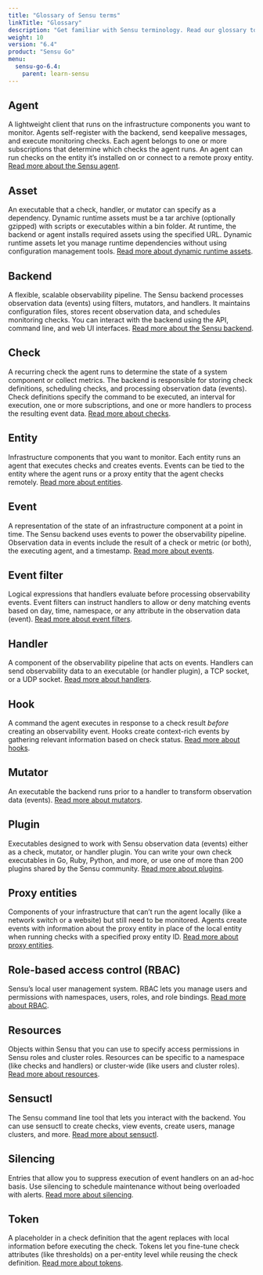 ```yaml
---
title: "Glossary of Sensu terms"
linkTitle: "Glossary"
description: "Get familiar with Sensu terminology. Read our glossary to learn the definitions of common Sensu terms, including agent, asset, backend, check, event, and many more. Bonus: each term links to a corresponding guide!"
weight: 10
version: "6.4"
product: "Sensu Go"
menu:
  sensu-go-6.4:
    parent: learn-sensu
---
```


## Agent
A lightweight client that runs on the infrastructure components you want to monitor.
Agents self-register with the backend, send keepalive messages, and execute monitoring checks.
Each agent belongs to one or more subscriptions that determine which checks the agent runs.
An agent can run checks on the entity it’s installed on or connect to a remote proxy entity.
[Read more about the Sensu agent][1].

## Asset
An executable that a check, handler, or mutator can specify as a dependency.
Dynamic runtime assets must be a tar archive (optionally gzipped) with scripts or executables within a bin folder.
At runtime, the backend or agent installs required assets using the specified URL.
Dynamic runtime assets let you manage runtime dependencies without using configuration management tools.
[Read more about dynamic runtime assets][4].

## Backend
A flexible, scalable observability pipeline.
The Sensu backend processes observation data (events) using filters, mutators, and handlers.
It maintains configuration files, stores recent observation data, and schedules monitoring checks.
You can interact with the backend using the API, command line, and web UI interfaces.
[Read more about the Sensu backend][2].

## Check
A recurring check the agent runs to determine the state of a system component or collect metrics.
The backend is responsible for storing check definitions, scheduling checks, and processing observation data (events).
Check definitions specify the command to be executed, an interval for execution, one or more subscriptions, and one or more handlers to process the resulting event data.
[Read more about checks][3].

## Entity
Infrastructure components that you want to monitor.
Each entity runs an agent that executes checks and creates events.
Events can be tied to the entity where the agent runs or a proxy entity that the agent checks remotely.
[Read more about entities][7].

## Event
A representation of the state of an infrastructure component at a point in time.
The Sensu backend uses events to power the observability pipeline.
Observation data in events include the result of a check or metric (or both), the executing agent, and a timestamp.
[Read more about events][8].

## Event filter
Logical expressions that handlers evaluate before processing observability events.
Event filters can instruct handlers to allow or deny matching events based on day, time, namespace, or any attribute in the observation data (event).
[Read more about event filters][9].

## Handler
A component of the observability pipeline that acts on events.
Handlers can send observability data to an executable (or handler plugin), a TCP socket, or a UDP socket.
[Read more about handlers][10].

## Hook
A command the agent executes in response to a check result *before* creating an observability event.
Hooks create context-rich events by gathering relevant information based on check status.
[Read more about hooks][5].

## Mutator
An executable the backend runs prior to a handler to transform observation data (events).
[Read more about mutators][11].

## Plugin
Executables designed to work with Sensu observation data (events) either as a check, mutator, or handler plugin. 
You can write your own check executables in Go, Ruby, Python, and more, or use one of more than 200 plugins shared by the Sensu community.
[Read more about plugins][6].

## Proxy entities
Components of your infrastructure that can’t run the agent locally (like a network switch or a website) but still need to be monitored.
Agents create events with information about the proxy entity in place of the local entity when running checks with a specified proxy entity ID.
[Read more about proxy entities][12].

## Role-based access control (RBAC)
Sensu’s local user management system.
RBAC lets you manage users and permissions with namespaces, users, roles, and role bindings.
[Read more about RBAC][13].

## Resources
Objects within Sensu that you can use to specify access permissions in Sensu roles and cluster roles.
Resources can be specific to a namespace (like checks and handlers) or cluster-wide (like users and cluster roles).
[Read more about resources][18].

## Sensuctl
The Sensu command line tool that lets you interact with the backend.
You can use sensuctl to create checks, view events, create users, manage clusters, and more.
[Read more about sensuctl][14].

## Silencing
Entries that allow you to suppress execution of event handlers on an ad-hoc basis.
Use silencing to schedule maintenance without being overloaded with alerts.
[Read more about silencing][17].

## Token
A placeholder in a check definition that the agent replaces with local information before executing the check.
Tokens let you fine-tune check attributes (like thresholds) on a per-entity level while reusing the check definition.
[Read more about tokens][16].

[1]: ../../observability-pipeline/observe-schedule/agent/
[2]: ../../observability-pipeline/observe-schedule/backend/
[3]: ../../observability-pipeline/observe-schedule/checks/
[4]: ../../plugins/assets/
[5]: ../../observability-pipeline/observe-schedule/hooks/
[6]: ../../plugins/install-plugins/
[7]: ../../observability-pipeline/observe-entities/entities/
[8]: ../../observability-pipeline/observe-events/events/
[9]: ../../observability-pipeline/observe-filter/filters/
[10]: ../../observability-pipeline/observe-process/handlers/
[11]: ../../observability-pipeline/observe-transform/mutators/
[12]: ../../observability-pipeline/observe-entities/#proxy-entities
[13]: ../../operations/control-access/rbac/
[14]: ../../sensuctl/
[15]: ../../observability-pipeline/observe-schedule/checks/#subdue-attributes
[16]: ../../observability-pipeline/observe-schedule/tokens/
[17]: ../../observability-pipeline/observe-process/silencing/
[18]: ../../operations/control-access/rbac#resources

